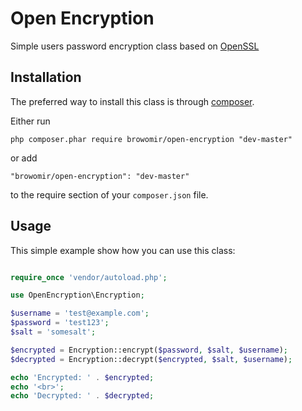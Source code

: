 Open Encryption
=========
Simple users password encryption class based on [OpenSSL](http://php.net/manual/en/book.openssl.php)

Installation
------------

The preferred way to install this class is through [composer](http://getcomposer.org/download/).

Either run

```
php composer.phar require browomir/open-encryption "dev-master"
```

or add

```
"browomir/open-encryption": "dev-master"
```

to the require section of your `composer.json` file.


Usage
-----

This simple example show how you can use this class:

```php

require_once 'vendor/autoload.php';

use OpenEncryption\Encryption;

$username = 'test@example.com';
$password = 'test123';
$salt = 'somesalt';

$encrypted = Encryption::encrypt($password, $salt, $username);
$decrypted = Encryption::decrypt($encrypted, $salt, $username);

echo 'Encrypted: ' . $encrypted;
echo '<br>';
echo 'Decrypted: ' . $decrypted;

```